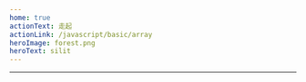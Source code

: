 ```yaml
---
home: true
actionText: 走起
actionLink: /javascript/basic/array
heroImage: forest.png
heroText: silit
---
```


---
